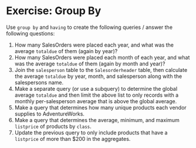 # Exercise: Group By

Use `group by` and `having` to create the following queries / answer the following questions:

1. How many SalesOrders were placed each year, and what was the average `totaldue` of them (again by year)?
2. How many SalesOrders were placed each month of each year, and what was the average `totaldue` of them (again by month and year)?
3. Join the `salesperson` table to the `Salesorderheader` table, then calculate the average `totaldue` by year, month, and salesperson along with the salespersons name.
4. Make a separate query (or use a subquery) to determine the global average `totaldue` and then limit the above list to only records with a monthly per-salesperson average that is above the global average.
5. Make a query that determines how many unique products each vendor supplies to AdventureWorks.
6. Make a query that determines the average, minimum, and maximum `listprice` of products by `class`. 
7. Update the previous query to only include products that have a `listprice` of more than $200 in the aggregates.